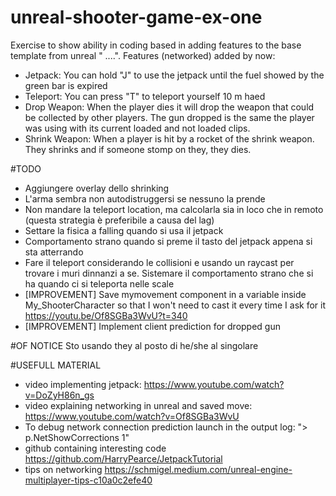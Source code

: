 # unreal-shooter-game-ex-one
Exercise to show ability in coding based in adding features to the base template from unreal " ....".
Features (networked) added by now:
- Jetpack:
You can hold "J" to use the jetpack until the fuel showed by the green bar is expired
- Teleport:
You can press "T" to teleport yourself 10 m haed
- Drop Weapon:
When the player dies it will drop the weapon that could be collected by other players. The gun dropped
is the same the player was using with its current loaded and not loaded clips.
- Shrink Weapon:
When a player is hit by a rocket of the shrink weapon. They shrinks and if someone stomp on they, they dies.

#TODO

- Aggiungere overlay dello shrinking
- L'arma sembra non autodistruggersi se nessuno la prende
- Non mandare la teleport location, ma calcolarla sia in loco che in remoto (questa strategia è preferibile a causa del lag)
- Settare la fisica a falling quando si usa il jetpack
- Comportamento strano quando si preme il tasto del jetpack appena si sta atterrando
- Fare il teleport considerando le collisioni e usando un raycast per trovare i muri dinnanzi a se. Sistemare il comportamento strano che
si ha quando ci si teleporta nelle scale
- [IMPROVEMENT] Save mymovement component in a variable inside My_ShooterCharacter so 
that I won't need to cast it every time I ask for it
https://youtu.be/Of8SGBa3WvU?t=340
- [IMPROVEMENT] Implement client prediction for dropped gun



#OF NOTICE
Sto usando they al posto di he/she al singolare 



#USEFULL MATERIAL

- video implementing jetpack: https://www.youtube.com/watch?v=DoZyH86n_gs
- video explaining networking in unreal and saved move: https://www.youtube.com/watch?v=Of8SGBa3WvU
- To debug network connection prediction launch in the output log: "> p.NetShowCorrections 1"
- github containing interesting code https://github.com/HarryPearce/JetpackTutorial
- tips on networking https://schmigel.medium.com/unreal-engine-multiplayer-tips-c10a0c2efe40
